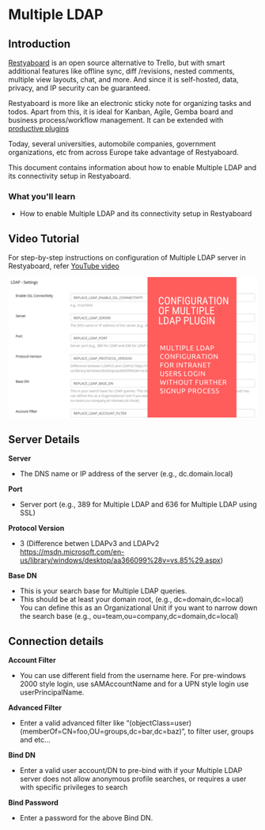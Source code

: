 # Multiple LDAP

## Introduction

[Restyaboard](https://restya.com/board) is an open source alternative to Trello, but with smart additional features like offline sync, diff /revisions, nested comments, multiple view layouts, chat, and more. And since it is self-hosted, data, privacy, and IP security can be guaranteed.

Restyaboard is more like an electronic sticky note for organizing tasks and todos. Apart from this, it is ideal for Kanban, Agile, Gemba board and business process/workflow management. It can be extended with [productive plugins](https://restya.com/board/apps "productive plugins")

Today, several universities, automobile companies, government organizations, etc from across Europe take advantage of Restyaboard.

This document contains information about how to enable Multiple LDAP and its connectivity setup in Restyaboard.

### What you'll learn

*   How to enable Multiple LDAP and its connectivity setup in Restyaboard

## Video Tutorial

For step-by-step instructions on configuration of Multiple LDAP server in Restyaboard, refer [YouTube video](https://www.youtube.com/watch?v=7FYwr1WdNzc "Watch video on Configuration of Multiple LDAP Plugin")

[![Configuration of Multiple LDAP Plugin](multiple-ldap-configuration.png)](https://www.youtube.com/watch?v=7FYwr1WdNzc "Watch video on Configuration of Multiple LDAP Plugin")

## Server Details

**Server**

*   The DNS name or IP address of the server (e.g., dc.domain.local)

**Port**

*   Server port (e.g., 389 for Multiple LDAP and 636 for Multiple LDAP using SSL)

**Protocol Version**

*   3 (Difference betwen LDAPv3 and LDAPv2 https://msdn.microsoft.com/en-us/library/windows/desktop/aa366099%28v=vs.85%29.aspx)

**Base DN**

*   This is your search base for Multiple LDAP queries.
*   This should be at least your domain root, (e.g., dc=domain,dc=local) You can define this as an Organizational Unit if you want to narrow down the search base (e.g., ou=team,ou=company,dc=domain,dc=local)

## Connection details

**Account Filter**

*   You can use different field from the username here. For pre-windows 2000 style login, use sAMAccountName and for a UPN style login use userPrincipalName.

**Advanced Filter**

*   Enter a valid advanced filter like “(objectClass=user)(memberOf=CN=foo,OU=groups,dc=bar,dc=baz)”, to filter user, groups and etc…

**Bind DN**

*   Enter a valid user account/DN to pre-bind with if your Multiple LDAP server does not allow anonymous profile searches, or requires a user with specific privileges to search

**Bind Password**

*   Enter a password for the above Bind DN.